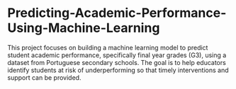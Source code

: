 # Predicting-Academic-Performance-Using-Machine-Learning
This project focuses on building a machine learning model to predict student academic performance, specifically final year grades (G3), using a dataset from Portuguese secondary schools. The goal is to help educators identify students at risk of underperforming so that timely interventions and support can be provided.

